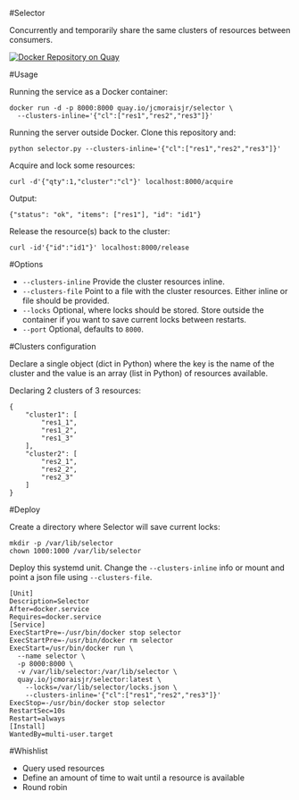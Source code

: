 #Selector

Concurrently and temporarily share the same clusters of resources between consumers.

[![Docker Repository on Quay](https://quay.io/repository/jcmoraisjr/selector/status "Docker Repository on Quay")](https://quay.io/repository/jcmoraisjr/selector)

#Usage

Running the service as a Docker container:

    docker run -d -p 8000:8000 quay.io/jcmoraisjr/selector \
      --clusters-inline='{"cl":["res1","res2","res3"]}'

Running the server outside Docker. Clone this repository and:

    python selector.py --clusters-inline='{"cl":["res1","res2","res3"]}'

Acquire and lock some resources:

    curl -d'{"qty":1,"cluster":"cl"}' localhost:8000/acquire

Output:

    {"status": "ok", "items": ["res1"], "id": "id1"}

Release the resource(s) back to the cluster:

    curl -id'{"id":"id1"}' localhost:8000/release

#Options

* `--clusters-inline` Provide the cluster resources inline.
* `--clusters-file` Point to a file with the cluster resources. Either inline or file should be provided.
* `--locks` Optional, where locks should be stored. Store outside the container if you want to save current locks between restarts.
* `--port` Optional, defaults to `8000`.

#Clusters configuration

Declare a single object (dict in Python) where the key is the name of the cluster and the value is an array (list in Python) of resources available.

Declaring 2 clusters of 3 resources:

    {
        "cluster1": [
            "res1_1",
            "res1_2",
            "res1_3"
        ],
        "cluster2": [
            "res2_1",
            "res2_2",
            "res2_3"
        ]
    }

#Deploy

Create a directory where Selector will save current locks:

    mkdir -p /var/lib/selector
    chown 1000:1000 /var/lib/selector

Deploy this systemd unit. Change the `--clusters-inline` info or mount and point a json file using `--clusters-file`.

    [Unit]
    Description=Selector
    After=docker.service
    Requires=docker.service
    [Service]
    ExecStartPre=-/usr/bin/docker stop selector
    ExecStartPre=-/usr/bin/docker rm selector
    ExecStart=/usr/bin/docker run \
      --name selector \
      -p 8000:8000 \
      -v /var/lib/selector:/var/lib/selector \
      quay.io/jcmoraisjr/selector:latest \
        --locks=/var/lib/selector/locks.json \
        --clusters-inline='{"cl":["res1","res2","res3"]}'
    ExecStop=-/usr/bin/docker stop selector
    RestartSec=10s
    Restart=always
    [Install]
    WantedBy=multi-user.target

#Whishlist

* Query used resources
* Define an amount of time to wait until a resource is available
* Round robin
